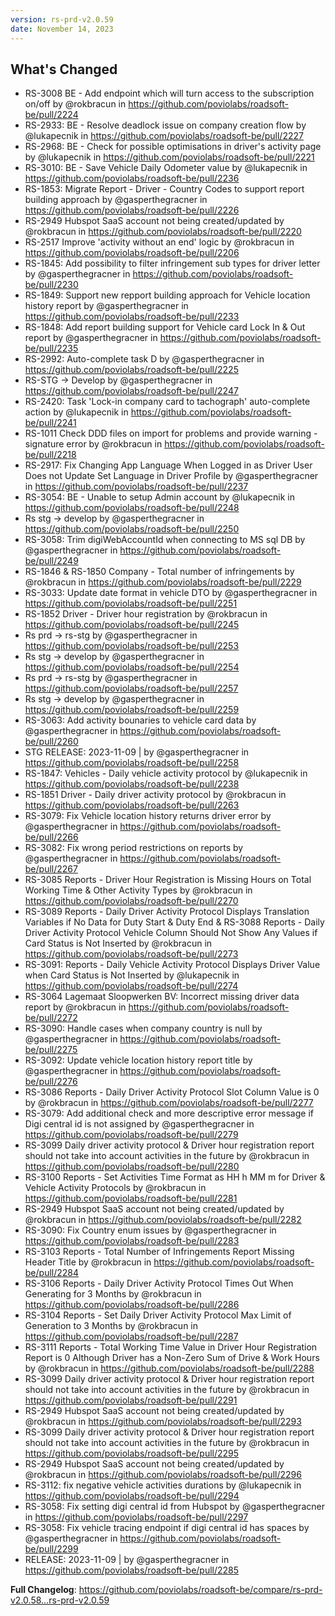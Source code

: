 ```yaml
---
version: rs-prd-v2.0.59
date: November 14, 2023
---
```


## What's Changed
* RS-3008 BE - Add endpoint which will turn access to the subscription on/off by @rokbracun in https://github.com/poviolabs/roadsoft-be/pull/2224
* RS-2933: BE - Resolve deadlock issue on company creation flow by @lukapecnik in https://github.com/poviolabs/roadsoft-be/pull/2227
* RS-2968: BE - Check for possible optimisations in driver's activity page by @lukapecnik in https://github.com/poviolabs/roadsoft-be/pull/2221
* RS-3010: BE - Save Vehicle Daily Odometer value by @lukapecnik in https://github.com/poviolabs/roadsoft-be/pull/2236
* RS-1853: Migrate Report - Driver - Country Codes to support report building approach by @gasperthegracner in https://github.com/poviolabs/roadsoft-be/pull/2226
* RS-2949 Hubspot SaaS account not being created/updated by @rokbracun in https://github.com/poviolabs/roadsoft-be/pull/2220
* RS-2517 Improve 'activity without an end' logic by @rokbracun in https://github.com/poviolabs/roadsoft-be/pull/2206
* RS-1845: Add possibility to filter infringement sub types  for driver letter by @gasperthegracner in https://github.com/poviolabs/roadsoft-be/pull/2230
* RS-1849: Support new repport building approach for Vehicle location history report by @gasperthegracner in https://github.com/poviolabs/roadsoft-be/pull/2233
* RS-1848: Add report building support for Vehicle card Lock In & Out report by @gasperthegracner in https://github.com/poviolabs/roadsoft-be/pull/2235
* RS-2992: Auto-complete task D by @gasperthegracner in https://github.com/poviolabs/roadsoft-be/pull/2225
* RS-STG -> Develop by @gasperthegracner in https://github.com/poviolabs/roadsoft-be/pull/2247
* RS-2420: Task 'Lock-in company card to tachograph' auto-complete action by @lukapecnik in https://github.com/poviolabs/roadsoft-be/pull/2241
* RS-1011 Check DDD files on import for problems and provide warning - signature error by @rokbracun in https://github.com/poviolabs/roadsoft-be/pull/2218
* RS-2917: Fix Changing App Language When Logged in as Driver User Does not Update Set Language in Driver Profile by @gasperthegracner in https://github.com/poviolabs/roadsoft-be/pull/2237
* RS-3054: BE - Unable to setup Admin account by @lukapecnik in https://github.com/poviolabs/roadsoft-be/pull/2248
* Rs stg -> develop by @gasperthegracner in https://github.com/poviolabs/roadsoft-be/pull/2250
* RS-3058: Trim digiWebAccountId when connecting to MS sql DB by @gasperthegracner in https://github.com/poviolabs/roadsoft-be/pull/2249
* RS-1846 & RS-1850 Company - Total number of infringements by @rokbracun in https://github.com/poviolabs/roadsoft-be/pull/2229
* RS-3033: Update date format in vehicle DTO by @gasperthegracner in https://github.com/poviolabs/roadsoft-be/pull/2251
* RS-1852 Driver - Driver hour registration by @rokbracun in https://github.com/poviolabs/roadsoft-be/pull/2245
* Rs prd -> rs-stg by @gasperthegracner in https://github.com/poviolabs/roadsoft-be/pull/2253
* Rs stg -> develop by @gasperthegracner in https://github.com/poviolabs/roadsoft-be/pull/2254
* Rs prd -> rs-stg by @gasperthegracner in https://github.com/poviolabs/roadsoft-be/pull/2257
* Rs stg -> develop by @gasperthegracner in https://github.com/poviolabs/roadsoft-be/pull/2259
* RS-3063: Add activity bounaries to vehicle card data by @gasperthegracner in https://github.com/poviolabs/roadsoft-be/pull/2260
* STG RELEASE: 2023-11-09 | by @gasperthegracner in https://github.com/poviolabs/roadsoft-be/pull/2258
* RS-1847: Vehicles - Daily vehicle activity protocol by @lukapecnik in https://github.com/poviolabs/roadsoft-be/pull/2238
* RS-1851 Driver - Daily driver activity protocol by @rokbracun in https://github.com/poviolabs/roadsoft-be/pull/2263
* RS-3079: Fix Vehicle location history returns driver error by @gasperthegracner in https://github.com/poviolabs/roadsoft-be/pull/2266
* RS-3082: Fix wrong period restrictions on reports by @gasperthegracner in https://github.com/poviolabs/roadsoft-be/pull/2267
* RS-3085 Reports - Driver Hour Registration is Missing Hours on Total Working Time & Other Activity Types by @rokbracun in https://github.com/poviolabs/roadsoft-be/pull/2270
* RS-3089 Reports - Daily Driver Activity Protocol Displays Translation Variables if No Data for Duty Start & Duty End & RS-3088 Reports - Daily Driver Activity Protocol Vehicle Column Should Not Show Any Values if Card Status is Not Inserted by @rokbracun in https://github.com/poviolabs/roadsoft-be/pull/2273
* RS-3091: Reports - Daily Vehicle Activity Protocol Displays Driver Value when Card Status is Not Inserted by @lukapecnik in https://github.com/poviolabs/roadsoft-be/pull/2274
* RS-3064 Lagemaat Sloopwerken BV: Incorrect missing driver data report by @rokbracun in https://github.com/poviolabs/roadsoft-be/pull/2272
* RS-3090: Handle cases when company country is null by @gasperthegracner in https://github.com/poviolabs/roadsoft-be/pull/2275
* RS-3092: Update vehicle location history report title by @gasperthegracner in https://github.com/poviolabs/roadsoft-be/pull/2276
* RS-3086 Reports - Daily Driver Activity Protocol Slot Column Value is 0 by @rokbracun in https://github.com/poviolabs/roadsoft-be/pull/2277
* RS-3079: Add additional check and more descriptive error message if Digi central id is not assigned by @gasperthegracner in https://github.com/poviolabs/roadsoft-be/pull/2279
* RS-3099 Daily driver activity protocol & Driver hour registration report should not take into account activities in the future by @rokbracun in https://github.com/poviolabs/roadsoft-be/pull/2280
* RS-3100 Reports - Set Activities Time Format as HH h MM m for Driver & Vehicle Activity Protocols by @rokbracun in https://github.com/poviolabs/roadsoft-be/pull/2281
* RS-2949 Hubspot SaaS account not being created/updated by @rokbracun in https://github.com/poviolabs/roadsoft-be/pull/2282
* RS-3090: Fix Country enum issues by @gasperthegracner in https://github.com/poviolabs/roadsoft-be/pull/2283
* RS-3103 Reports - Total Number of Infringements Report Missing Header Title by @rokbracun in https://github.com/poviolabs/roadsoft-be/pull/2284
* RS-3106 Reports - Daily Driver Activity Protocol Times Out When Generating for 3 Months by @rokbracun in https://github.com/poviolabs/roadsoft-be/pull/2286
* RS-3104 Reports - Set Daily Driver Activity Protocol Max Limit of Generation to 3 Months by @rokbracun in https://github.com/poviolabs/roadsoft-be/pull/2287
* RS-3111 Reports - Total Working Time Value in Driver Hour Registration Report is 0 Although Driver has a Non-Zero Sum of Drive & Work Hours by @rokbracun in https://github.com/poviolabs/roadsoft-be/pull/2288
* RS-3099 Daily driver activity protocol & Driver hour registration report should not take into account activities in the future by @rokbracun in https://github.com/poviolabs/roadsoft-be/pull/2291
* RS-2949 Hubspot SaaS account not being created/updated by @rokbracun in https://github.com/poviolabs/roadsoft-be/pull/2293
* RS-3099 Daily driver activity protocol & Driver hour registration report should not take into account activities in the future by @rokbracun in https://github.com/poviolabs/roadsoft-be/pull/2295
* RS-2949 Hubspot SaaS account not being created/updated by @rokbracun in https://github.com/poviolabs/roadsoft-be/pull/2296
* RS-3112: fix negative vehicle activities durations by @lukapecnik in https://github.com/poviolabs/roadsoft-be/pull/2294
* RS-3058: Fix setting digi central id from Hubspot by @gasperthegracner in https://github.com/poviolabs/roadsoft-be/pull/2297
* RS-3058: Fix vehicle tracing endpoint if digi central id has spaces by @gasperthegracner in https://github.com/poviolabs/roadsoft-be/pull/2299
* RELEASE: 2023-11-09 | by @gasperthegracner in https://github.com/poviolabs/roadsoft-be/pull/2285


**Full Changelog**: https://github.com/poviolabs/roadsoft-be/compare/rs-prd-v2.0.58...rs-prd-v2.0.59